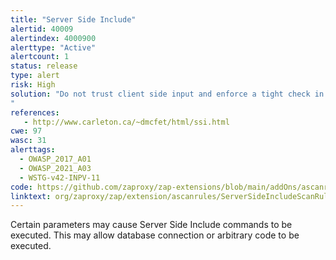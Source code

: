 ```yaml
---
title: "Server Side Include"
alertid: 40009
alertindex: 4000900
alerttype: "Active"
alertcount: 1
status: release
type: alert
risk: High
solution: "Do not trust client side input and enforce a tight check in the server side.  Disable server side includes.
"
references:
   - http://www.carleton.ca/~dmcfet/html/ssi.html
cwe: 97
wasc: 31
alerttags: 
  - OWASP_2017_A01
  - OWASP_2021_A03
  - WSTG-v42-INPV-11
code: https://github.com/zaproxy/zap-extensions/blob/main/addOns/ascanrules/src/main/java/org/zaproxy/zap/extension/ascanrules/ServerSideIncludeScanRule.java
linktext: org/zaproxy/zap/extension/ascanrules/ServerSideIncludeScanRule.java
---
```

Certain parameters may cause Server Side Include commands to be executed.  This may allow database connection or arbitrary code to be executed.
